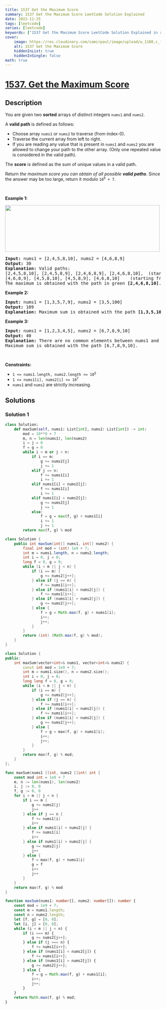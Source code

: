 ```yaml
---
title: 1537 Get the Maximum Score
summary: 1537 Get the Maximum Score LeetCode Solution Explained
date: 2022-11-25
tags: [leetcode]
series: [leetcode]
keywords: ["1537 Get the Maximum Score LeetCode Solution Explained in all languages", "1537 Get the Maximum Score", "LeetCode", "leetcode solution in Python3 C++ Java Go PHP Ruby Swift TypeScript Rust C# JavaScript C", "GeeksforGeeks", "InterviewBit", "Coding Ninjas", "HackerRank", "HackerEarth", "CodeChef", "TopCoder", "AlgoExpert", "freeCodeCamp", "Codeforces", "GitHub", "AtCoder", "Samir Paul"]
cover:
    image: https://res.cloudinary.com/samirpaul/image/upload/w_1100,c_fit,co_rgb:FFFFFF,l_text:Arial_75_bold:1537 Get the Maximum Score - Solution Explained/problem-solving.webp
    alt: 1537 Get the Maximum Score
    hiddenInList: true
    hiddenInSingle: false
math: true
---
```



# [1537. Get the Maximum Score](https://leetcode.com/problems/get-the-maximum-score)


## Description

<p>You are given two <strong>sorted</strong> arrays of distinct integers <code>nums1</code> and <code>nums2</code>.</p>

<p>A <strong>valid<strong><em> </em></strong>path</strong> is defined as follows:</p>

<ul>
	<li>Choose array <code>nums1</code> or <code>nums2</code> to traverse (from index-0).</li>
	<li>Traverse the current array from left to right.</li>
	<li>If you are reading any value that is present in <code>nums1</code> and <code>nums2</code> you are allowed to change your path to the other array. (Only one repeated value is considered in the valid path).</li>
</ul>

<p>The <strong>score</strong> is defined as the sum of unique values in a valid path.</p>

<p>Return <em>the maximum score you can obtain of all possible <strong>valid paths</strong></em>. Since the answer may be too large, return it modulo <code>10<sup>9</sup> + 7</code>.</p>

<p>&nbsp;</p>
<p><strong class="example">Example 1:</strong></p>
<img alt="" src="https://spcdn.pages.dev/leetcode/problems/1537.Get%20the%20Maximum%20Score/images/sample_1_1893.png" style="width: 500px; height: 151px;" />
<pre>
<strong>Input:</strong> nums1 = [2,4,5,8,10], nums2 = [4,6,8,9]
<strong>Output:</strong> 30
<strong>Explanation:</strong> Valid paths:
[2,4,5,8,10], [2,4,5,8,9], [2,4,6,8,9], [2,4,6,8,10],  (starting from nums1)
[4,6,8,9], [4,5,8,10], [4,5,8,9], [4,6,8,10]    (starting from nums2)
The maximum is obtained with the path in green <strong>[2,4,6,8,10]</strong>.
</pre>

<p><strong class="example">Example 2:</strong></p>

<pre>
<strong>Input:</strong> nums1 = [1,3,5,7,9], nums2 = [3,5,100]
<strong>Output:</strong> 109
<strong>Explanation:</strong> Maximum sum is obtained with the path <strong>[1,3,5,100]</strong>.
</pre>

<p><strong class="example">Example 3:</strong></p>

<pre>
<strong>Input:</strong> nums1 = [1,2,3,4,5], nums2 = [6,7,8,9,10]
<strong>Output:</strong> 40
<strong>Explanation:</strong> There are no common elements between nums1 and nums2.
Maximum sum is obtained with the path [6,7,8,9,10].
</pre>

<p>&nbsp;</p>
<p><strong>Constraints:</strong></p>

<ul>
	<li><code>1 &lt;= nums1.length, nums2.length &lt;= 10<sup>5</sup></code></li>
	<li><code>1 &lt;= nums1[i], nums2[i] &lt;= 10<sup>7</sup></code></li>
	<li><code>nums1</code> and <code>nums2</code> are strictly increasing.</li>
</ul>

## Solutions

### Solution 1

<!-- tabs:start -->

```python
class Solution:
    def maxSum(self, nums1: List[int], nums2: List[int]) -> int:
        mod = 10**9 + 7
        m, n = len(nums1), len(nums2)
        i = j = 0
        f = g = 0
        while i < m or j < n:
            if i == m:
                g += nums2[j]
                j += 1
            elif j == n:
                f += nums1[i]
                i += 1
            elif nums1[i] < nums2[j]:
                f += nums1[i]
                i += 1
            elif nums1[i] > nums2[j]:
                g += nums2[j]
                j += 1
            else:
                f = g = max(f, g) + nums1[i]
                i += 1
                j += 1
        return max(f, g) % mod
```

```java
class Solution {
    public int maxSum(int[] nums1, int[] nums2) {
        final int mod = (int) 1e9 + 7;
        int m = nums1.length, n = nums2.length;
        int i = 0, j = 0;
        long f = 0, g = 0;
        while (i < m || j < n) {
            if (i == m) {
                g += nums2[j++];
            } else if (j == n) {
                f += nums1[i++];
            } else if (nums1[i] < nums2[j]) {
                f += nums1[i++];
            } else if (nums1[i] > nums2[j]) {
                g += nums2[j++];
            } else {
                f = g = Math.max(f, g) + nums1[i];
                i++;
                j++;
            }
        }
        return (int) (Math.max(f, g) % mod);
    }
}
```

```cpp
class Solution {
public:
    int maxSum(vector<int>& nums1, vector<int>& nums2) {
        const int mod = 1e9 + 7;
        int m = nums1.size(), n = nums2.size();
        int i = 0, j = 0;
        long long f = 0, g = 0;
        while (i < m || j < n) {
            if (i == m) {
                g += nums2[j++];
            } else if (j == n) {
                f += nums1[i++];
            } else if (nums1[i] < nums2[j]) {
                f += nums1[i++];
            } else if (nums1[i] > nums2[j]) {
                g += nums2[j++];
            } else {
                f = g = max(f, g) + nums1[i];
                i++;
                j++;
            }
        }
        return max(f, g) % mod;
    }
};
```

```go
func maxSum(nums1 []int, nums2 []int) int {
	const mod int = 1e9 + 7
	m, n := len(nums1), len(nums2)
	i, j := 0, 0
	f, g := 0, 0
	for i < m || j < n {
		if i == m {
			g += nums2[j]
			j++
		} else if j == n {
			f += nums1[i]
			i++
		} else if nums1[i] < nums2[j] {
			f += nums1[i]
			i++
		} else if nums1[i] > nums2[j] {
			g += nums2[j]
			j++
		} else {
			f = max(f, g) + nums1[i]
			g = f
			i++
			j++
		}
	}
	return max(f, g) % mod
}
```

```ts
function maxSum(nums1: number[], nums2: number[]): number {
    const mod = 1e9 + 7;
    const m = nums1.length;
    const n = nums2.length;
    let [f, g] = [0, 0];
    let [i, j] = [0, 0];
    while (i < m || j < n) {
        if (i === m) {
            g += nums2[j++];
        } else if (j === n) {
            f += nums1[i++];
        } else if (nums1[i] < nums2[j]) {
            f += nums1[i++];
        } else if (nums1[i] > nums2[j]) {
            g += nums2[j++];
        } else {
            f = g = Math.max(f, g) + nums1[i];
            i++;
            j++;
        }
    }
    return Math.max(f, g) % mod;
}
```

<!-- tabs:end -->

<!-- end -->
